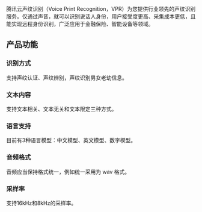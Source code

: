 腾讯云声纹识别（Voice Print Recognition，VPR）为您提供行业领先的声纹识别服务。仅通过声音，就可以识别说话人身份，用户接受度更高、采集成本更低，且能实现远程身份识别，广泛应用于金融保险、智能设备等领域。
## 产品功能

### 识别方式
支持声纹认证、声纹辨别，声纹识别男女老幼信息。

### 文本内容
支持文本相关、文本无关和文本限定三种方式。

### 语言支持
目前有3种语言模型：中文模型、英文模型、数字模型。

### 音频格式
音频应当保持格式统一，例如统一采用为 wav 格式。

### 采样率
支持16kHz和8kHz的采样率。


